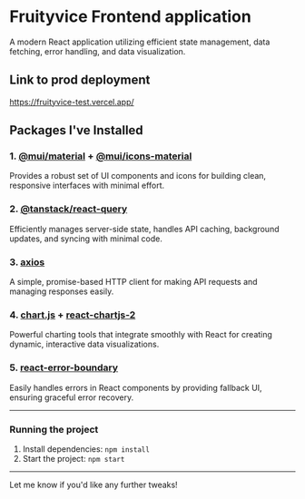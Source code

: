 # Fruityvice Frontend application

A modern React application utilizing efficient state management, data fetching, error handling, and data visualization.

## Link to prod deployment
https://fruityvice-test.vercel.app/

## Packages I've Installed

### 1. [**@mui/material**](https://mui.com/material-ui/getting-started/overview/) + [**@mui/icons-material**](https://mui.com/material-ui/material-icons/)
Provides a robust set of UI components and icons for building clean, responsive interfaces with minimal effort.

### 2. [**@tanstack/react-query**](https://tanstack.com/query/v4)
Efficiently manages server-side state, handles API caching, background updates, and syncing with minimal code.

### 3. [**axios**](https://axios-http.com/)
A simple, promise-based HTTP client for making API requests and managing responses easily.

### 4. [**chart.js**](https://www.chartjs.org/) + [**react-chartjs-2**](https://react-chartjs-2.js.org/)
Powerful charting tools that integrate smoothly with React for creating dynamic, interactive data visualizations.

### 5. [**react-error-boundary**](https://github.com/bvaughn/react-error-boundary)
Easily handles errors in React components by providing fallback UI, ensuring graceful error recovery.

---

### Running the project

1. Install dependencies: `npm install`
2. Start the project: `npm start`

---

Let me know if you'd like any further tweaks!